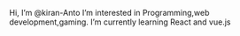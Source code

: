 Hi, I’m @kiran-Anto
I’m interested in Programming,web development,gaming.
I’m currently learning React and vue.js
